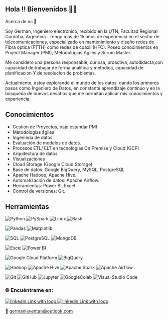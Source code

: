 ## Hola !! Bienvenidos  👋👋

Acerca de mi  👀


Soy German, Ingeniero electronico, recibido en la UTN, Facultad Regional Cordoba, Argentina .
Tengo mas de  15 años de experiencia en el sector de telecomunicaciones, especializado en mantenimiento y diseño redes de Fibra optica (FTTH) como redes de coaxil 
(HFC).
Poseo conocimientos en Project Manager (PMI), Metodologias Agiles y Scrum Master.

Me considero una persona responsable, curiosa, proactiva, autodidacta,con capacidad de trabajar de forma analitica y metodica, capacidad de planificacion Y de resolucion de problemas.

Actualmente, estoy explorando el mundo de los datos, dando los primeros pasos como Ingeniero de Datos, en constante aprendizaje continuo y en la búsqueda de nuevos desafíos que me permitan aplicar mis conocimientos y experiencia.


## Conocimientos 


- Gestion de Proyectos, bajo estandar PMI
- Metodologías ágiles
- Ingeniería de datos
- Evaluación de modelos de datos.
- Procesos ETL/ ELT en tecnologías On Premise y Cloud (GCP)
- Arquitectura de datos
- Visualizaciones
- Cloud Storage (Google Cloud Storage)
- Base de datos: Google BigQuery, MySQL, PostgreSQL
- Apache Hadoop, Apache Hive.
- Automatización de datos: Apache Airflow.
- Herramientas: Power BI, Excel
- Control de versiones: Git.


## Herramientas


 ![Python](https://img.shields.io/badge/-Python-333333?style=flat&logo=python)   ![PySpark](https://img.shields.io/badge/-PySpark-333333?style=flat&logo=apache-spark&logoColor=orange) ![Linux](https://img.shields.io/badge/-Linux-333333?style=flat&logo=linux&logoColor=white) ![Bash](https://img.shields.io/badge/-Bash-333333?style=flat&logo=gnu-bash&logoColor=white)

 ![Pandas](https://img.shields.io/badge/-Pandas-333333?style=flat&logo=pandas) ![Matplotlib](https://img.shields.io/badge/-Matplotlib-333333?style=flat&logo=matplotlib)

 

  ![SQL](https://img.shields.io/badge/-SQL-333333?style=flat&logo=sql) ![PostgreSQL](https://img.shields.io/badge/-PostgreSQL-333333?style=flat&logo=postgresql&logoColor=white) ![MongoDB](https://img.shields.io/badge/-MongoDB-333333?style=flat&logo=mongodb&logoColor=green)

 ![Excel](https://img.shields.io/badge/-Excel-333333?style=flat&logo=microsoft-excel&logoColor=green) ![Power BI](https://img.shields.io/badge/-Power%20BI-333333?style=flat&logo=powerbi)


![Google Cloud Platform](https://img.shields.io/badge/-Google%20Cloud%20Platform-333333?style=flat&logo=google-cloud&logoColor=white) ![BigQuery](https://img.shields.io/badge/-BigQuery-333333?style=flat&logo=googlebigquery)

![Hadoop](https://img.shields.io/badge/-Hadoop-333333?style=flat&logo=apache-hadoop&logoColor=yellow)  ![Apache Hive](https://img.shields.io/badge/-Apache%20Hive-333333?style=flat&logo=apache-hive) ![Apache Spark](https://img.shields.io/badge/-Apache%20Spark-333333?style=flat&logo=apache-spark&logoColor=orange) ![Apache Airflow](https://img.shields.io/badge/-Apache%20Airflow-333333?style=flat&logo=apache-airflow&logoColor=white)



 ![Git](https://img.shields.io/badge/-Git-333333?style=flat&logo=git)
  ![GitHub](https://img.shields.io/badge/-GitHub-333333?style=flat&logo=github)
  ![Jupyter](https://img.shields.io/badge/-Jupyter-333333?style=flat&logo=jupyter)
  ![GoogleColab](https://img.shields.io/badge/-Google_Colab-333333?style=flat&logo=googlecolab&logoColor=F9AB00)
  ![Visual Studio Code](https://img.shields.io/badge/-Visual%20Studio%20Code-333333?style=flat&logo=visual-studio-code&logoColor=007ACC)

 


### 🌐 Encuéntrame en:

 



</a> 
<a href="https://www.linkedin.com/in/german-pablo-leventan-sago-7a5a6732/">
  <img src="https://img.shields.io/badge/linkedin-%230077B5.svg?style=for-the-badge&logo=linkedin&logoColor=white" alt="linkedin Link with logo">
</a>


</a> 
<a href="https://github.com/GermanPLS">
  <img src="https://img.shields.io/badge/github-%23121011.svg?style=for-the-badge&logo=github&logoColor=white" alt="linkedin Link with logo">
</a>

📧  germanleventan@outlook.com





